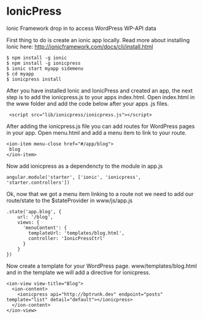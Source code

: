 # IonicPress
Ionic Framework drop in to access WordPress WP-API data

First thing to do is create an ionic app locally. Read more about installing Ionic here: http://ionicframework.com/docs/cli/install.html

    $ npm install -g ionic
    $ npm install -g ionicpress
    $ ionic start myapp sidemenu
    $ cd myapp
    $ ionicpress install

After you have installed Ionic and IonicPress and created an app, the next step is to add the ionicpress.js to your apps index.html. Open index.html in the www folder and add the code below after your apps .js files.

     <script src="lib/ionicpress/ionicpress.js"></script>

After adding the ionicpress.js file you can add routes for WordPress pages in your app. Open menu.html and add a menu item to link to your route.

    <ion-item menu-close href="#/app/blog">
     blog
    </ion-item>
    
Now add ionicpress as a dependencty to the module in app.js

    angular.module('starter', ['ionic', 'ionicpress', 'starter.controllers'])

Ok, now that we got a menu item linking to a route not we need to add our route/state to the $stateProvider in www/js/app.js

    .state('app.blog', {
        url: '/blog',
        views: {
          'menuContent': {
            templateUrl: 'templates/blog.html',
            controller: 'IonicPressCtrl'
          }
        }
    })

Now create a template for your WordPress page. www/templates/blog.html and in the template we will add a directive for ionicpress.

    <ion-view view-title="Blog">
      <ion-content>
  	    <ionicpress api="http://bptrunk.dev" endpoint="posts" template="list" detail="default"></ionicpress>
      </ion-content>
    </ion-view>

